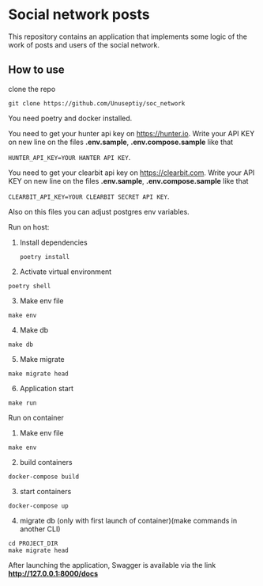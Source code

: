 # Social network posts

This repository contains an application that implements some logic of the work of posts and users of the social network.

## How to use
clone the repo
```commandline
git clone https://github.com/Unuseptiy/soc_network
```

You need poetry and docker installed.

You need to get your hunter api key on https://hunter.io.
Write your API KEY on new line on the files **.env.sample**, **.env.compose.sample** like that 

```HUNTER_API_KEY=YOUR HANTER API KEY```.

You need to get your clearbit api key on https://clearbit.com.
Write your API KEY on new line on the files **.env.sample**, **.env.compose.sample** like that 

```CLEARBIT_API_KEY=YOUR CLEARBIT SECRET API KEY```.

Also on this files you can adjust postgres env variables.

Run on host:
1) Install dependencies
    ```commandline
    poetry install
    ```
2) Activate virtual environment
```commandline
poetry shell
```
3) Make env file
```commandline
make env
```
4) Make db
```commandline
make db
```
5) Make migrate
```commandline
make migrate head
```
6) Application start
```commandline
make run
```


Run on container
1) Make env file
```commandline
make env
```
2) build containers
```commandline
docker-compose build
```
3) start containers
```commandline
docker-compose up
```
4) migrate db (only with first launch of container)(make commands in another CLI)
```commandline
cd PROJECT_DIR
make migrate head
```

After launching the application, Swagger is available via the link
**http://127.0.0.1:8000/docs**